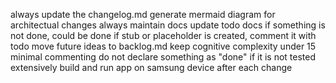 always update the changelog.md
generate mermaid diagram for architectual changes
always maintain docs
update todo docs if something is not done, could be done
if stub or placeholder is created, comment it with todo
move future ideas to backlog.md
keep cognitive complexity under 15
minimal commenting
do not declare something as "done" if it is not tested extensively
build and run app on samsung device after each change
